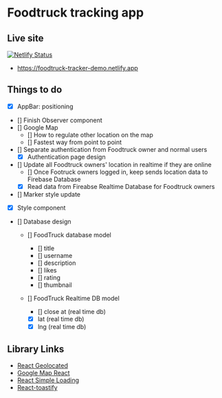 # Foodtruck tracking app
## Live site

[![Netlify Status](https://api.netlify.com/api/v1/badges/7920784f-5040-4958-87df-814b5e044fbe/deploy-status)](https://app.netlify.com/sites/tender-neumann-832fd1/deploys)

- https://foodtruck-tracker-demo.netlify.app

## Things to do

- [X] AppBar: positioning
- [] Finish Observer component
- [] Google Map
  - [] How to regulate other location on the map
  - [] Fastest way from point to point
- [] Separate authentication from Foodtruck owner and normal users
  - [x] Authentication page design
- [] Update all Foodtruck owners' location in realtime if they are online
  - [] Once Footruck owners logged in, keep sends location data to Firebase Database
  - [X] Read data from Fireabse Realtime Database for Foodtruck owners
- [] Marker style update
- [X] Style component
- [] Database design
  - [] FoodTruck database model
    - [] title 
    - [] username
    - [] description
    - [] likes
    - [] rating
    - [] thumbnail

  - [] FoodTruck Realtime DB model
    - [] close at (real time db)
    - [X] lat (real time db)
    - [X] lng (real time db)

## Library Links

- [React Geolocated](https://www.npmjs.com/package/react-geolocated)
- [Google Map React](https://www.npmjs.com/package/google-map-react)
- [React Simple Loading](https://www.npmjs.com/package/react-simple-loading)
- [React-toastify](https://fkhadra.github.io/react-toastify/introduction/)

